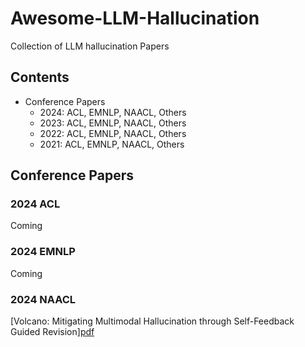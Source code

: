 # Awesome-LLM-Hallucination
Collection of LLM hallucination Papers

## Contents
- Conference Papers
	- 2024: ACL, EMNLP, NAACL, Others
	- 2023: ACL, EMNLP, NAACL, Others
	- 2022: ACL, EMNLP, NAACL, Others
	- 2021: ACL, EMNLP, NAACL, Others

## Conference Papers
### 2024 ACL
Coming
### 2024 EMNLP
Coming
### 2024 NAACL
[Volcano: Mitigating Multimodal Hallucination through Self-Feedback Guided Revision][pdf](https://aclanthology.org/2024.naacl-long.23/)

<!--stackedit_data:
eyJoaXN0b3J5IjpbLTcxNDU2NjUzNywyMDk0Mjg3MDE2LC05NT
M1NzY1MDIsLTY2NjQwMzczMyw5Mjc3OTcxMTgsMjEyMDA0MjE1
MCwtNTExNzc4NjQ5LDIwNDk5MjE0OTMsLTQ4MDc4OTk3MiwtMT
ExODU5NzI5Nl19
-->